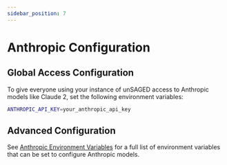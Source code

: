 ```yaml
---
sidebar_position: 7
---
```


# Anthropic Configuration

## Global Access Configuration

To give everyone using your instance of unSAGED access to Anthropic models like Claude 2, set the following environment variables:

```sh title="apps/web/.env.local"
ANTHROPIC_API_KEY=your_anthropic_api_key
```

## Advanced Configuration

See [Anthropic Environment Variables](/docs/model-providers/anthropic#environment-variables) for a full list of environment variables that can be set to configure Anthropic models.

